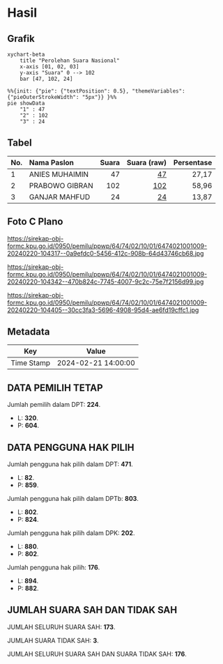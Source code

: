 # Hasil

## Grafik

```mermaid
xychart-beta
    title "Perolehan Suara Nasional"
    x-axis [01, 02, 03]
    y-axis "Suara" 0 --> 102
    bar [47, 102, 24]
```

```mermaid
%%{init: {"pie": {"textPosition": 0.5}, "themeVariables": {"pieOuterStrokeWidth": "5px"}} }%%
pie showData
    "1" : 47
    "2" : 102
    "3" : 24
```

## Tabel

| No. | Nama Paslon    | Suara | Suara (raw) | Persentase |
|:--- |:-------------- | -----:| -----------:| ----------:|
| 1   | ANIES MUHAIMIN | 47    | [47][p-1]   | 27,17      |
| 2   | PRABOWO GIBRAN | 102   | [102][p-2]  | 58,96      |
| 3   | GANJAR MAHFUD  | 24    | [24][p-3]   | 13,87      |


[p-1]: https://github.com/gigit-pemilu/pemilu-2024/blob/main/pilpres/hitung-suara/sub/64-kalimantan-timur/sub/74-kota-bontang/sub/02-bontang-selatan/sub/1001-tanjung-laut/sub/009-tps/sub/paslon-1.txt
[p-2]: https://github.com/gigit-pemilu/pemilu-2024/blob/main/pilpres/hitung-suara/sub/64-kalimantan-timur/sub/74-kota-bontang/sub/02-bontang-selatan/sub/1001-tanjung-laut/sub/009-tps/sub/paslon-2.txt
[p-3]: https://github.com/gigit-pemilu/pemilu-2024/blob/main/pilpres/hitung-suara/sub/64-kalimantan-timur/sub/74-kota-bontang/sub/02-bontang-selatan/sub/1001-tanjung-laut/sub/009-tps/sub/paslon-3.txt

## Foto C Plano

https://sirekap-obj-formc.kpu.go.id/0950/pemilu/ppwp/64/74/02/10/01/6474021001009-20240220-104317--0a9efdc0-5456-412c-908b-64d43746cb68.jpg

https://sirekap-obj-formc.kpu.go.id/0950/pemilu/ppwp/64/74/02/10/01/6474021001009-20240220-104342--470b824c-7745-4007-9c2c-75e7f2156d99.jpg

https://sirekap-obj-formc.kpu.go.id/0950/pemilu/ppwp/64/74/02/10/01/6474021001009-20240220-104405--30cc3fa3-5696-4908-95d4-ae6fd19cffc1.jpg


## Metadata

| Key        | Value               |
| ---------- | ------------------- |
| Time Stamp | 2024-02-21 14:00:00 |


## DATA PEMILIH TETAP

Jumlah pemilih dalam DPT: **224**.
 * L: **320**.
 * P: **604**.

## DATA PENGGUNA HAK PILIH

Jumlah pengguna hak pilih dalam DPT: **471**.
 * L: **82**.
 * P: **859**.

Jumlah pengguna hak pilih dalam DPTb: **803**.
 * L: **802**.
 * P: **824**.

Jumlah pengguna hak pilih dalam DPK: **202**.
 * L: **880**.
 * P: **802**.

Jumlah pengguna hak pilih: **176**.
 * L: **894**.
 * P: **882**.

## JUMLAH SUARA SAH DAN TIDAK SAH

JUMLAH SELURUH SUARA SAH: **173**.

JUMLAH SUARA TIDAK SAH: **3**.

JUMLAH SELURUH SUARA SAH DAN SUARA TIDAK SAH: **176**.


